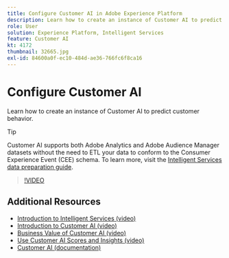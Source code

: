 ```yaml
---
title: Configure Customer AI in Adobe Experience Platform
description: Learn how to create an instance of Customer AI to predict customer behavior.
role: User
solution: Experience Platform, Intelligent Services
feature: Customer AI
kt: 4172
thumbnail: 32665.jpg
exl-id: 84600a0f-ec10-484d-ae36-766fc6f8ca16
---
```

# Configure Customer AI

Learn how to create an instance of Customer AI to predict customer behavior.

>[!TIP]
>
>Customer AI supports both Adobe Analytics and Adobe Audience Manager datasets without the need to ETL your data to conform to the Consumer Experience Event (CEE) schema. To learn more, visit the [Intelligent Services data preparation guide](http://www.adobe.com/go/intelligent-services-data-prep-en).

>[!VIDEO](https://video.tv.adobe.com/v/32665?quality=12&learn=on)

## Additional Resources

* [Introduction to Intelligent Services (video)](introduction-to-intelligent-services.md)
* [Introduction to Customer AI (video)](introduction-to-customer-ai.md)
* [Business Value of Customer AI (video)](business-value-of-customer-ai.md)
* [Use Customer AI Scores and Insights (video)](use-customer-ai-scores-and-insights.md)
* [Customer AI (documentation)](https://experienceleague.adobe.com/docs/experience-platform/intelligent-services/customer-ai/overview.html)

